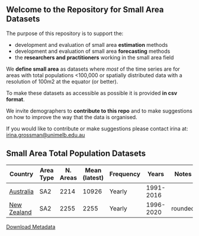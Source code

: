## Welcome to the Repository for Small Area Datasets

The purpose of this repository  is to support the:
 - development and evaluation of small area **estimation** methods
 - development and evaluation of small area **forecasting** methods
 - the **researchers and practitioners** working in the small area field
 

We **define small area** as datasets where _most_ of the time series are for areas with total populations <100,000  or
spatially distributed data with a resolution of 100m2 at the equator (or better).  

To make these datasets as accessible as possible it is provided **in csv format**.

We invite demographers to **contribute to this repo** and to make suggestions on how to improve the way that the data is organised.  

If you would like to contribute or make suggestions please contact irina at: irina.grossman@unimelb.edu.au


## Small Area Total Population Datasets

| Country | Area Type | N. Areas | Mean (latest) | Frequency | Years | Notes |
| ----- | ----- | ----- | ----- | ----- | ----- | ----- |
|<a href="/datasets/totals/Aus_ERPs_SA2_ASGS2011_1991-2016_totals.csv" download="Aus_ERPs_SA2_ASGS2011_1991-2016_totals.csv">Australia</a>|SA2|2214|10926|Yearly|1991-2016| |
|<a href="/datasets/totals/NZ_ERPs_1996-2020_2020geog.csv" download="NZ_ERPs_1996-2020_2020geog.csv">New Zealand</a>|SA2|2255|2255|Yearly|1996-2020|rounded|



<a href="/datasets/totals/SmallAreaDatasets_info.csv" download="SmallAreaDatasets_info.csv"> Download Metadata</a>
